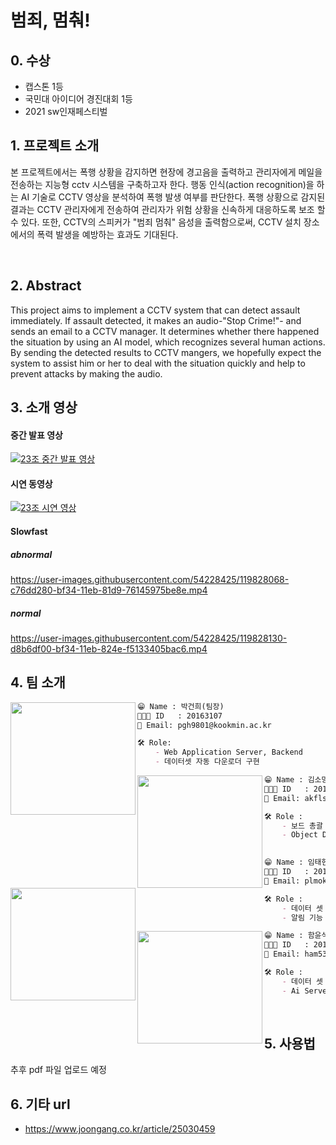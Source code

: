 # 범죄, 멈춰!
## 0. 수상
 * 캡스톤 1등
 * 국민대 아이디어 경진대회 1등
 * 2021 sw인재페스티벌
  
## 1. 프로젝트 소개


본 프로젝트에서는 폭행 상황을 감지하면 현장에 경고음을 출력하고 관리자에게 메일을 전송하는 지능형 cctv 시스템을 구축하고자 한다. 행동 인식(action recognition)을 하는 AI 기술로 CCTV 영상을 분석하여 폭행 발생 여부를 판단한다. 폭행 상황으로 감지된 결과는 CCTV 관리자에게 전송하여 관리자가 위험 상황을 신속하게 대응하도록 보조 할 수 있다. 또한, CCTV의 스피커가 "범죄 멈춰" 음성을 출력함으로써, CCTV 설치 장소에서의 폭력 발생을 예방하는 효과도 기대된다.


<br/>

## 2. Abstract


This project aims to implement a CCTV system that can detect assault immediately. If assault detected, it makes an audio-"Stop Crime!"- and sends an email to a CCTV manager.  It determines whether there happened the situation by using an AI model, which recognizes several human actions. By sending the detected results to CCTV mangers, we hopefully expect the system to assist him or her to deal with the situation quickly and help to prevent attacks by making the audio.
<br/>


## 3. 소개 영상


#### 중간 발표 영상

[![23조 중간 발표 영상](http://img.youtube.com/vi/mTJcfbAd-b8/0.jpg)](https://youtu.be/mTJcfbAd-b8?t=0s)

#### 시연 동영상

[![23조 시연 영상](http://img.youtube.com/vi/Wo_nVTp51OM/0.jpg)](https://youtu.be/Wo_nVTp51OM?t=0s)
<br/>
#### Slowfast
##### abnormal

https://user-images.githubusercontent.com/54228425/119828068-c76dd280-bf34-11eb-81d9-76145975be8e.mp4
##### normal

https://user-images.githubusercontent.com/54228425/119828130-d8b6df00-bf34-11eb-824e-f5133405bac6.mp4



## 4. 팀 소개


<img align=left src = "https://user-images.githubusercontent.com/21096675/112747542-12c93a80-8ff1-11eb-85e9-965e0c9e78d5.png" width="200px" height="180px">

```markdown
😁 Name : 박건희(팀장)
👨🏻‍💻 ID   : 20163107
📧 Email: pgh9801@kookmin.ac.kr

🛠 Role:
    - Web Application Server, Backend
    - 데이터셋 자동 다운로더 구현

```

<img align=left src = "https://user-images.githubusercontent.com/21096675/113386677-b5086a00-93c5-11eb-8388-1901400ac829.png" width="200px" height="180px">

```markdown
😁 Name : 김소망
👨🏻‍💻 ID   : 20163094
📧 Email: akfls745@kookmin.ac.kr

🛠 Role :
    - 보드 총괄
    - Object Detection
     
```
<img align=left src ="https://user-images.githubusercontent.com/21096675/112747550-178dee80-8ff1-11eb-9eb7-8059c506133e.png" width="200px" height="180px">

```markdown
😁 Name : 임태현
👨🏻‍💻 ID   : 20163153
📧 Email: plmoknijb15@kookmin.ac.kr

🛠 Role :
    - 데이터 셋 구축 & 모델 학습
    - 알림 기능 &  Action classification 모델(slowFast) 성능 향상

```

<img align=left src = "https://user-images.githubusercontent.com/21096675/113386691-bafe4b00-93c5-11eb-98d9-9e3933ae8d1c.png" width="200px" height="180px">

```markdown
😁 Name : 함윤석
👨🏻‍💻 ID   : 20163175
📧 Email: ham5312@kookmin.ac.kr 

🛠 Role :
    - 데이터 셋 구축 & 모델 학습
    - Ai Server 제작 & Action classification 모델(slowFast) 성능 향상

```

<br/>

## 5. 사용법

추후 pdf 파일 업로드 예정

## 6. 기타 url
* https://www.joongang.co.kr/article/25030459
